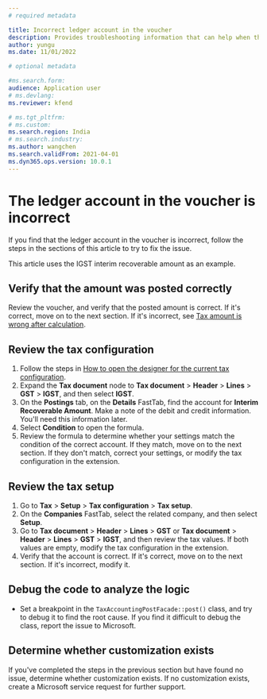 ```yaml
---
# required metadata

title: Incorrect ledger account in the voucher
description: Provides troubleshooting information that can help when the ledger account in the voucher is incorrect.
author: yungu
ms.date: 11/01/2022

# optional metadata

#ms.search.form:
audience: Application user
# ms.devlang: 
ms.reviewer: kfend

# ms.tgt_pltfrm: 
# ms.custom: 
ms.search.region: India
# ms.search.industry: 
ms.author: wangchen
ms.search.validFrom: 2021-04-01
ms.dyn365.ops.version: 10.0.1
---
```


# The ledger account in the voucher is incorrect

If you find that the ledger account in the voucher is incorrect, follow the steps in the sections of this article to try to fix the issue.

This article uses the IGST interim recoverable amount as an example.

## Verify that the amount was posted correctly

Review the voucher, and verify that the posted amount is correct. If it's correct, move on to the next section. If it's incorrect, see [Tax amount is wrong after calculation](apac-ind-gst-troubleshooting-tax-amount-wrong-after-calculation.md).

## Review the tax configuration

1. Follow the steps in [How to open the designer for the current tax configuration](apac-ind-gst-troubleshooting-open-designer-current-used-tax-configuration.md).
2. Expand the **Tax document** node to **Tax document** \> **Header** \> **Lines** \> **GST** \> **IGST**, and then select **IGST**.
3. On the **Postings** tab, on the **Details** FastTab, find the account for **Interim Recoverable Amount**. Make a note of the debit and credit information. You'll need this information later.
4. Select **Condition** to open the formula.
5. Review the formula to determine whether your settings match the condition of the correct account. If they match, move on to the next section. If they don't match, correct your settings, or modify the tax configuration in the extension.

## Review the tax setup

1. Go to **Tax** \> **Setup** \> **Tax configuration** \> **Tax setup**.
2. On the **Companies** FastTab, select the related company, and then select **Setup**.
3. Go to **Tax document** \> **Header** \> **Lines** \> **GST** or **Tax document** \> **Header** \> **Lines** \> **GST** \> **IGST**, and then review the tax values. If both values are empty, modify the tax configuration in the extension.
4. Verify that the account is correct. If it's correct, move on to the next section. If it's incorrect, modify it.

## Debug the code to analyze the logic

- Set a breakpoint in the `TaxAccountingPostFacade::post()` class, and try to debug it to find the root cause. If you find it difficult to debug the class, report the issue to Microsoft.

## Determine whether customization exists

If you've completed the steps in the previous section but have found no issue, determine whether customization exists. If no customization exists, create a Microsoft service request for further support.
